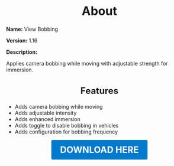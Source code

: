 <h1 style="text-align:center; font-size:2rem; font-weight:bold;">About</h1>

**Name:**
View Bobbing

**Version:**
1.16

**Description:**

Applies camera bobbing while moving with adjustable strength for immersion.

<h2 style="text-align:center; font-size:1.5rem; font-weight:bold;">Features</h2>

- Adds camera bobbing while moving
- Adds adjustable intensity
- Adds enhanced immersion
- Adds toggle to disable bobbing in vehicles
- Adds configuration for bobbing frequency





<p align="center"><a href="https://github.com/LiliaFramework/Modules/raw/refs/heads/gh-pages/viewbob.zip" style="display:inline-block;padding:12px 24px;font-size:1.5rem;font-weight:bold;text-decoration:none;color:#fff;background-color:var(--md-primary-fg-color,#007acc);border-radius:4px;">DOWNLOAD HERE</a></p>
